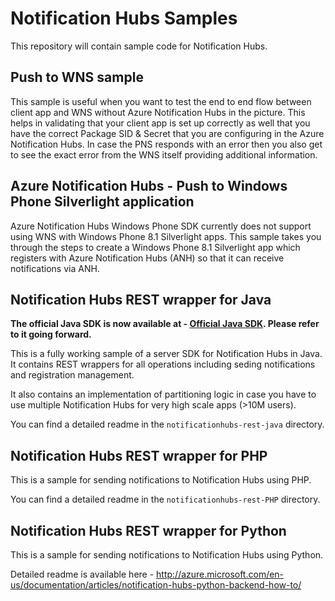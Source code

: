 # Notification Hubs Samples

This repository will contain sample code for Notification Hubs.

## Push to WNS sample
This sample is useful when you want to test the end to end flow between client app and WNS without Azure Notification Hubs in the picture. This helps in validating that your client app is set up correctly as well that you have the correct Package SID & Secret that you are configuring in the Azure Notification Hubs. In case the PNS responds with an error then you also get to see the exact error from the WNS itself providing additional information.

## Azure Notification Hubs - Push to Windows Phone Silverlight application
Azure Notification Hubs Windows Phone SDK currently does not support using WNS with Windows Phone 8.1 Silverlight apps. This sample takes you through the steps to create a Windows Phone 8.1 Silverlight app which registers with Azure Notification Hubs (ANH) so that it can receive notifications via ANH. 

## Notification Hubs REST wrapper for Java

**The official Java SDK is now available at - [Official Java SDK]. Please refer to it going forward.**

This is a fully working sample of a server SDK for Notification Hubs in Java. It contains REST wrappers for all operations including seding notifications and registration management.

It also contains an implementation of partitioning logic in case you have to use multiple Notification Hubs for very high scale apps (>10M users).

You can find a detailed readme in the `notificationhubs-rest-java` directory.

## Notification Hubs REST wrapper for PHP
This is a sample for sending notifications to Notification Hubs using PHP.

You can find a detailed readme in the `notificationhubs-rest-PHP` directory.

## Notification Hubs REST wrapper for Python
This is a sample for sending notifications to Notification Hubs using Python.

Detailed readme is available here - 
http://azure.microsoft.com/en-us/documentation/articles/notification-hubs-python-backend-how-to/

[Official Java SDK]: https://github.com/Azure/azure-notificationhubs-java-backen
